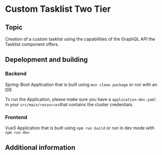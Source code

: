 # Custom Tasklist Two Tier

## Topic
Creation of a custom tasklist using the capabilities of the GraphQL API the Tasklist component offers.

## Depelopment and building

### Backend
Spring-Boot Application that is built using `mvn clean package` or run with an IDE

To run the Application, please make sure you have a `application-dev.yaml` in your `src/main/resources`that contains 
the cluster credentials.

### Frontend
Vue3 Application that is built using `npm run build` or run in dev mode with `npm run dev`

## Additional information

